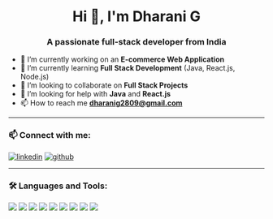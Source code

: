 <h1 align="center">Hi 👋, I'm Dharani G</h1>
<h3 align="center">A passionate full-stack developer from India</h3>

- 🔭 I’m currently working on an **E-commerce Web Application**
- 🌱 I’m currently learning **Full Stack Development** (Java, React.js, Node.js)
- 👯 I’m looking to collaborate on **Full Stack Projects**
- 🤝 I’m looking for help with **Java** and **React.js**
- 📫 How to reach me **dharanig2809@gmail.com**

---

### 📫 Connect with me:
<p align="left">
  <a href="https://www.linkedin.com/in/your-profile" target="_blank"><img align="center" src="https://img.shields.io/badge/LinkedIn-blue?style=flat&logo=linkedin" alt="linkedin" /></a>
  <a href="https://github.com/your-username" target="_blank"><img align="center" src="https://img.shields.io/badge/GitHub-black?style=flat&logo=github" alt="github" /></a>
</p>

---

### 🛠️ Languages and Tools:
<p align="left">
  <img src="https://img.shields.io/badge/C-blue?style=flat&logo=c" />
  <img src="https://img.shields.io/badge/Java-orange?style=flat&logo=java" />
  <img src="https://img.shields.io/badge/React-black?style=flat&logo=react" />
  <img src="https://img.shields.io/badge/Node.js-green?style=flat&logo=node.js" />
  <img src="https://img.shields.io/badge/Express.js-grey?style=flat&logo=express" />
  <img src="https://img.shields.io/badge/MongoDB-green?style=flat&logo=mongodb" />
  <img src="https://img.shields.io/badge/MySQL-blue?style=flat&logo=mysql" />
  <img src="https://img.shields.io/badge/GitHub-black?style=flat&logo=github" />
  <img src="https://img.shields.io/badge/VS Code-blue?style=flat&logo=visualstudiocode" />
</p>

